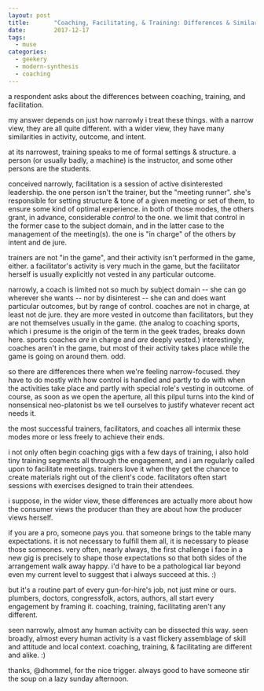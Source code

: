 ```yaml
---
layout: post
title:       "Coaching, Facilitating, & Training: Differences & Similarities"
date:        2017-12-17
tags:
  - muse
categories:
  - geekery
  - modern-synthesis
  - coaching
---
```

a respondent asks about the differences between coaching, training, and facilitation.

my answer depends on just how narrowly i treat these things. with a narrow view, they are all quite different. with a wider view, they have many similarities in activity, outcome, and intent.

at its narrowest, training speaks to me of formal settings &amp; structure. a person (or usually badly, a machine) is the instructor, and some other persons are the students.

conceived narrowly, facilitation is a session of active disinterested leadership. the one person isn't the trainer, but the "meeting runner". she's responsible for setting structure &amp; tone of a given meeting or set of them, to ensure some kind of optimal experience. in both of those modes, the others grant, in advance, considerable <em>control</em> to the one. we limit that control in the former case to the subject domain, and in the latter case to the management of the meeting(s).  the one is "in charge" of the others by intent and de jure.

trainers are not "in the game", and their activity isn't performed in the game, either. a facilitator's activity is very much in the game, but the facilitator herself is usually explicitly not vested in any particular outcome.

narrowly, a coach is limited not so much by subject domain -- she can go wherever she wants -- nor by disinterest -- she can and does want particular outcomes, but by range of control. coaches are not in charge, at least not de jure. they are more vested in outcome than facilitators, but they are not themselves usually in the game. (the analog to coaching sports, which i presume is the origin of the term in the geek trades, breaks down here. sports coaches *are* in charge and *are* deeply vested.) interestingly, coaches aren't in the game, but most of their activity takes place while the game is going on around them. odd.

so there are differences there when we're feeling narrow-focused. they have to do mostly with how control is handled and partly to do with when the activities take place and partly with special role's vesting in outcome. of course, as soon as we open the aperture, all this pilpul turns into the kind of nonsensical neo-platonist bs we tell ourselves to justify whatever recent act needs it.

the most successful trainers, facilitators, and coaches all intermix these modes more or less freely to achieve their ends.

i not only often begin coaching gigs with a few days of training, i also hold tiny training segments all through the engagement, and i am regularly called upon to facilitate meetings. trainers love it when they get the chance to create materials right out of the client's code. facilitators often start sessions with exercises designed to train their attendees.

i suppose, in the wider view, these differences are actually more about how the consumer views the producer than they are about how the producer views herself.

if you are a pro, someone pays you. that someone brings to the table many expectations. it is not necessary to fulfill them all, it is necessary to please those someones. very often, nearly always, the first challenge i face in a new gig is precisely to shape those expectations so that both sides of the arrangement walk away happy. i'd have to be a pathological liar beyond even my current level to suggest that i always succeed at this. :)

but it's a routine part of every gun-for-hire's job, not just mine or ours. plumbers, doctors, congressfolk, actors, authors, all start every engagement by framing it. coaching, training, facilitating aren't any different.

seen narrowly, almost any human activity can be dissected this way. seen broadly, almost every human activity is a vast flickery assemblage of skill and attitude and local context. coaching, training, &amp; facilitating are different and alike. :)

thanks, @dhommel, for the nice trigger. always good to have someone stir the soup on a lazy sunday afternoon.